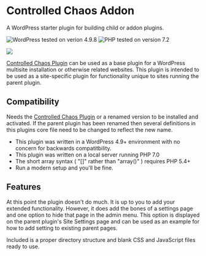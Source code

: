 # Controlled Chaos Addon

A WordPress starter plugin for building child or addon plugins.

![WordPress tested on verion 4.9.8](https://img.shields.io/badge/WordPress-tested%204.9.8-0073aa.svg?style=flat-square)
![PHP tested on version 7.2](https://img.shields.io/badge/PHP-tested%207.2-8892bf.svg?style=flat-square)

![](https://raw.githubusercontent.com/ControlledChaos/controlled-chaos-plugin/master/controlled-chaos-github-banner.jpg)

[Controlled Chaos Plugin](https://github.com/ControlledChaos/controlled-chaos-plugin) can be used as a base plugin for a WordPress multisite installation or otherwise related websites. This plugin is intended to be used as a site-specific plugin for functionality unique to sites running the parent plugin.

## Compatibility

Needs the [Controlled Chaos Plugin](https://github.com/ControlledChaos/controlled-chaos-plugin) or a renamed version to be installed and activated. If the parent plugin has been renamed then several definitions in this plugins core file need to be changed to reflect the new name.

* This plugin was written in a WordPress 4.9+ environment with no concern for backwards compatitbility.
* This plugin was written on a local server running PHP 7.0
* The short array syntax ( "[]" rather than "array()" ) requires PHP 5.4+
* Run a modern setup and you'll be fine.

## Features

At this point the plugin doesn't do much. It is up to you to add your extended functionality. However, it does add the bones of a settings page and one option to hide that page in the admin menu. This option is displayed on the parent plugin's Site Settings page and can be used as an example for how to add setting to existing parent pages.

Included is a proper directory structure and blank CSS and JavaScript files ready to use.